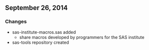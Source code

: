 ## September 26, 2014

### Changes
  - sas-institute-macros.sas added
    - share macros developed by programmers for the SAS institute
  - sas-tools repository created
